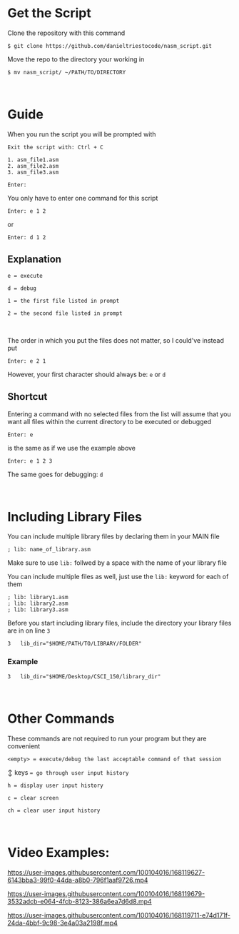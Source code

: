 # Get the Script

Clone the repository with this command

```
$ git clone https://github.com/danieltriestocode/nasm_script.git
```

Move the repo to the directory your working in

```
$ mv nasm_script/ ~/PATH/TO/DIRECTORY
```

<br />

# Guide

When you run the script you will be prompted with

```
Exit the script with: Ctrl + C

1. asm_file1.asm
2. asm_file2.asm
3. asm_file3.asm

Enter: 
```

You only have to enter one command for this script

```
Enter: e 1 2
```

or 

```
Enter: d 1 2
```

## Explanation

`
e = execute
`

`
d = debug
`

`
1 = the first file listed in prompt
`

`
2 = the second file listed in prompt
`

<br />

The order in which you put the files does not matter, so I could've instead put 

```
Enter: e 2 1
```

However, your first character should always be: `e` or `d`

## Shortcut

Entering a command with no selected files from the list will assume that you want all files within the current directory to be executed or debugged

```
Enter: e
```

is the same as if we use the example above

```
Enter: e 1 2 3
```

The same goes for debugging: `d`

<br />

# Including Library Files

You can include multiple library files by declaring them in your MAIN file

```
; lib: name_of_library.asm
```

Make sure to use ` lib: ` follwed by a space with the name of your library file


You can include multiple files as well, just use the `lib:` keyword for each of them 

```
; lib: library1.asm
; lib: library2.asm
; lib: library3.asm
```

Before you start including library files, include the directory your library files are in on line `3`

```
3   lib_dir="$HOME/PATH/TO/LIBRARY/FOLDER"
```

### Example

```
3   lib_dir="$HOME/Desktop/CSCI_150/library_dir"
```

<br />

# Other Commands 

These commands are not required to run your program but they are convenient 

`
<empty> = execute/debug the last acceptable command of that session
`

:arrow_up_down: keys
`
= go through user input history
`

`
h = display user input history
`

`
c = clear screen
`

`
ch = clear user input history
`

<br />

# Video Examples: 

https://user-images.githubusercontent.com/100104016/168119627-6143bba3-99f0-44da-a8b0-796f1aaf9726.mp4


https://user-images.githubusercontent.com/100104016/168119679-3532adcb-e064-4fcb-8123-386a6ea7d6d8.mp4


https://user-images.githubusercontent.com/100104016/168119711-e74d171f-24da-4bbf-9c98-3e4a03a2198f.mp4
